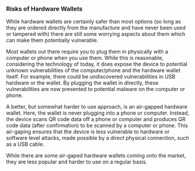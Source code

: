 ### Risks of Hardware Wallets

While hardware wallets are certainly safer than most options (so long as they are ordered directly from the manufacture and have never been used or tampered with) there are still some worrying aspects about them which can make them potentially vulnerable.

Most wallets out there require you to plug them in physically with a computer or phone when you use them. While this is reasonable, considering the technology of today, it does expose the device to potential unknown vulnerabilities of the computer/phone and the hardware wallet itself. For example, there could be undiscovered vulnerabilities in USB hardware or the wallet. By plugging the wallet in directly, these vulnerabilities are now presented to potential malware on the computer or phone.

A better, but somewhat harder to use approach, is an air-gapped hardware wallet. Here, the wallet is never plugging into a phone or computer. Instead, the device scans QR code data off a phone or computer and produces QR code data (after confirmation) to be scanned by a computer or phone. This air-gaping ensures that the device is less vulnerable to hardware or software level attacks, made possible by a direct physical connection, such as a USB cable.

While there are some air-gaped hardware wallets coming onto the market, they are less popular and harder to use on a regular basis.